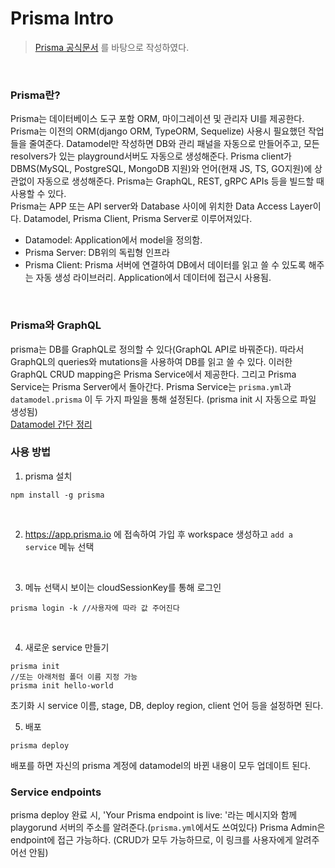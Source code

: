 # Prisma Intro

>[Prisma 공식문서](https://www.prisma.io/docs) 를 바탕으로 작성하였다.
<br/>

### Prisma란?
Prisma는 데이터베이스 도구 포함 ORM, 마이그레이션 및 관리자 UI를 제공한다.
Prisma는 이전의 ORM(django ORM, TypeORM, Sequelize) 사용시 필요했던 작업들을 줄여준다. Datamodel만 작성하면 DB와 관리 패널을 자동으로 만들어주고, 모든 resolvers가 있는 playground서버도 자동으로 생성해준다. Prisma client가 DBMS(MySQL, PostgreSQL, MongoDB 지원)와 언어(현재 JS, TS, GO지원)에 상관없이 자동으로 생성해준다. Prisma는 GraphQL, REST, gRPC APIs 등을 빌드할 때 사용할 수 있다.
<br/>
Prisma는 APP 또는 API server와 Database 사이에 위치한 Data Access Layer이다. Datamodel, Prisma Client, Prisma Server로 이루어져있다.
- Datamodel: Application에서 model을 정의함.
- Prisma Server: DB위의 독립형 인프라
- Prisma Client: Prisma 서버에 연결하여 DB에서 데이터를 읽고 쓸 수 있도록 해주는 자동 생성 라이브러리. Application에서 데이터에 접근시 사용됨.
<br/>

### Prisma와 GraphQL
prisma는 DB를 GraphQL로 정의할 수 있다(GraphQL API로 바꿔준다). 따라서 GraphQL의 queries와 mutations을 사용하여 DB를 읽고 쓸 수 있다.
이러한 GraphQL CRUD mapping은 Prisma Service에서 제공한다. 그리고 Prisma Service는 Prisma Server에서 돌아간다. Prisma Service는 `prisma.yml`과 `datamodel.prisma` 이 두 가지 파일을 통해 설정된다. (prisma init 시 자동으로 파일 생성됨)<br/>
[Datamodel 간단 정리](Prisma-Datamodel.md)
<br/>

### 사용 방법

1. prisma 설치
~~~
npm install -g prisma
~~~
<br/>

2. https://app.prisma.io 에 접속하여 가입 후 workspace 생성하고
`add a service` 메뉴 선택
<br/>

3. 메뉴 선택시 보이는 cloudSessionKey를 통해 로그인

~~~
prisma login -k //사용자에 따라 값 주어진다
~~~
<br/>

4. 새로운 service 만들기

~~~
prisma init
//또는 아래처럼 폴더 이름 지정 가능
prisma init hello-world
~~~

초기화 시 service 이름, stage, DB, deploy region, client 언어 등을 설정하면 된다.
<br/>

5. 배포
~~~
prisma deploy
~~~
배포를 하면 자신의 prisma 계정에 datamodel의 바뀐 내용이 모두 업데이트 된다.
<br/>

### Service endpoints
prisma deploy 완료 시, 'Your Prisma endpoint is live: '라는 메시지와 함께 playgorund 서버의 주소를 알려준다.(`prisma.yml`에서도 쓰여있다) Prisma Admin은 endpoint에 접근 가능하다.
(CRUD가 모두 가능하므로, 이 링크를 사용자에게 알려주어선 안됨)
